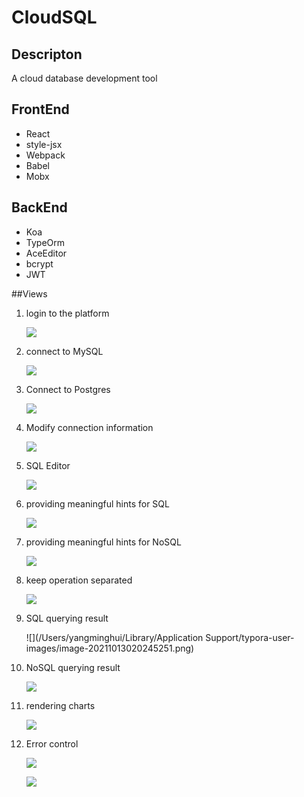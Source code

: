 # CloudSQL

## Descripton

A cloud database development tool

## FrontEnd

- React
- style-jsx
- Webpack
- Babel
- Mobx

## BackEnd

- Koa
- TypeOrm
- AceEditor
- bcrypt
- JWT

##Views

1. login to the platform

   ![](http://blog.minghuiyang1998.com/20211013015926.png)

2. connect to MySQL

   ![](http://blog.minghuiyang1998.com/20211013020004.png)

3. Connect to Postgres

   ![](http://blog.minghuiyang1998.com/20211013020033.png)

4. Modify connection information

   ![](http://blog.minghuiyang1998.com/20211013020059.png)

5. SQL Editor

   ![](http://blog.minghuiyang1998.com/20211013020119.png)

6. providing meaningful hints for SQL

   ![](http://blog.minghuiyang1998.com/20211013020140.png)

7. providing meaningful hints for NoSQL

   ![](http://blog.minghuiyang1998.com/20211013020201.png)

8. keep operation separated

   ![](http://blog.minghuiyang1998.com/20211013015811.png)

9. SQL querying result

   ![](/Users/yangminghui/Library/Application Support/typora-user-images/image-20211013020245251.png)

10. NoSQL querying result

    ![](http://blog.minghuiyang1998.com/20211013020307.png)

11. rendering charts

    ![](http://blog.minghuiyang1998.com/20211013020334.png)

12. Error control

    ![](http://blog.minghuiyang1998.com/20211013015639.png)

    ![](http://blog.minghuiyang1998.com/20211013020352.png)

